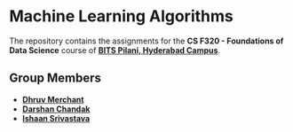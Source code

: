 # Machine Learning Algorithms

The repository contains the assignments for the **CS F320 - Foundations of Data Science** course of **[BITS Pilani, Hyderabad Campus](https://www.bits-pilani.ac.in/hyderabad/)**.

## Group Members

- **[Dhruv Merchant](https://github.com/DhruvMerchant)**
- **[Darshan Chandak](https://github.com/DarshanChandak)**
- **[Ishaan Srivastava](https://github.com/Ec5tacy)**
